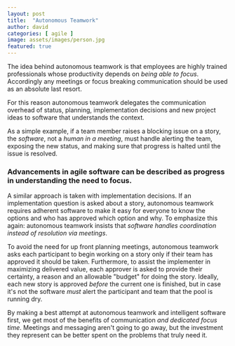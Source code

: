 ```yaml
---
layout: post
title:  "Autonomous Teamwork"
author: david
categories: [ agile ]
image: assets/images/person.jpg
featured: true
---
```


The idea behind autonomous teamwork is that employees are highly trained professionals
whose productivity depends on *being able to focus*.
Accordingly any meetings or focus breaking communication should be used as an absolute
last resort.

For this reason autonomous teamwork delegates the communication overhead of status, planning, implementation decisions
and new project ideas to software that understands the context.

As a simple example, if a team member raises a blocking issue on a story, the *software*, not a *human in a meeting*,
 must handle alerting the team, exposing the new status, and making sure that progress is halted until the issue 
 is resolved.

### Advancements in agile software can be described as progress in understanding the need to focus.

A similar approach is taken with implementation decisions. If an implementation question is asked about a story,
autonomous teamwork  requires adherent software to make it easy for everyone to know the options and who has approved
which option and why.
To emphasize this again: autonomous teamwork insists that *software handles coordination instead of
 resolution via meetings*.

To avoid the need for up front planning meetings, autonomous teamwork asks each participant to begin working
on a story only if their team has approved it should be taken. Furthermore, to assist the implementer
in maximizing delivered value, each approver is asked to provide their certainty, a reason and an allowable
"budget" for doing the story. Ideally, each new story is approved *before* the current one is finished,
but in case it's not the software *must* alert the participant and team that the pool is running dry.

By making a best attempt at autonomous teamwork and intelligent software first, we
get most of the benefits of communication *and dedicated focus time*. Meetings
and messaging aren't going to go away, but the investment they represent can be better
spent on the problems that truly need it.
